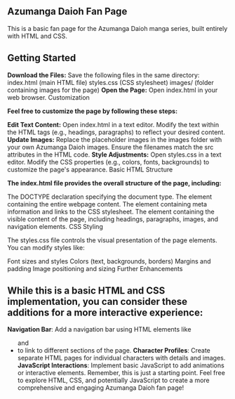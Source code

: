 ## Azumanga Daioh Fan Page

This is a basic fan page for the Azumanga Daioh manga series, built entirely with HTML and CSS.

## Getting Started

**Download the Files:**
Save the following files in the same directory:
index.html (main HTML file)
styles.css (CSS stylesheet)
images/ (folder containing images for the page)
**Open the Page:**
Open index.html in your web browser.
Customization

**Feel free to customize the page by following these steps:**

**Edit Text Content:**
Open index.html in a text editor.
Modify the text within the HTML tags (e.g., headings, paragraphs) to reflect your desired content.
**Update Images:**
Replace the placeholder images in the images folder with your own Azumanga Daioh images.
Ensure the filenames match the src attributes in the HTML code.
**Style Adjustments:**
Open styles.css in a text editor.
Modify the CSS properties (e.g., colors, fonts, backgrounds) to customize the page's appearance.
Basic HTML Structure

**The index.html file provides the overall structure of the page, including:**

The DOCTYPE declaration specifying the document type.
The <html> element containing the entire webpage content.
The <head> element containing meta information and links to the CSS stylesheet.
The <body> element containing the visible content of the page, including headings, paragraphs, images, and navigation elements.
CSS Styling

The styles.css file controls the visual presentation of the page elements. You can modify styles like:

Font sizes and styles
Colors (text, backgrounds, borders)
Margins and padding
Image positioning and sizing
Further Enhancements

## While this is a basic HTML and CSS implementation, you can consider these additions for a more interactive experience:

**Navigation Bar**: Add a navigation bar using HTML elements like <ul> and <li> to link to different sections of the page.
**Character Profiles**: Create separate HTML pages for individual characters with details and images.
**JavaScript Interactions**: Implement basic JavaScript to add animations or interactive elements.
Remember, this is just a starting point. Feel free to explore HTML, CSS, and potentially JavaScript to create a more comprehensive and engaging Azumanga Daioh fan page!
